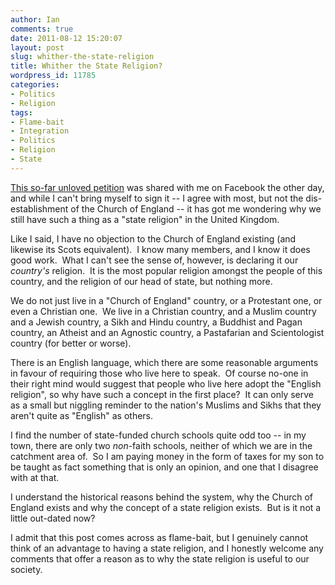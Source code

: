 ```yaml
---
author: Ian
comments: true
date: 2011-08-12 15:20:07
layout: post
slug: whither-the-state-religion
title: Whither the State Religion?
wordpress_id: 11785
categories:
- Politics
- Religion
tags:
- Flame-bait
- Integration
- Politics
- Religion
- State
---
```


[This so-far unloved petition](http://epetitions.direct.gov.uk/petitions/2036) was shared with me on Facebook the other day, and while I can't bring myself to sign it -- I agree with most, but not the dis-establishment of the Church of England -- it has got me wondering why we still have such a thing as a "state religion" in the United Kingdom.

Like I said, I have no objection to the Church of England existing (and likewise its Scots equivalent).  I know many members, and I know it does good work.  What I can't see the sense of, however, is declaring it our _country's_ religion.  It is the most popular religion amongst the people of this country, and the religion of our head of state, but nothing more.

We do not just live in a "Church of England" country, or a Protestant one, or even a Christian one.  We live in a Christian country, and a Muslim country and a Jewish country, a Sikh and Hindu country, a Buddhist and Pagan country, an Atheist and an Agnostic country, a Pastafarian and Scientologist country (for better or worse).

There is an English language, which there are some reasonable arguments in favour of requiring those who live here to speak.  Of course no-one in their right mind would suggest that people who live here adopt the "English religion", so why have such a concept in the first place?  It can only serve as a small but niggling reminder to the nation's Muslims and Sikhs that they aren't quite as "English" as others.

I find the number of state-funded church schools quite odd too -- in my town, there are only two _non_-faith schools, neither of which we are in the catchment area of.  So I am paying money in the form of taxes for my son to be taught as fact something that is only an opinion, and one that I disagree with at that.

I understand the historical reasons behind the system, why the Church of England exists and why the concept of a state religion exists.  But is it not a little out-dated now?

I admit that this post comes across as flame-bait, but I genuinely cannot think of an advantage to having a state religion, and I honestly welcome any comments that offer a reason as to why the state religion is useful to our society.
